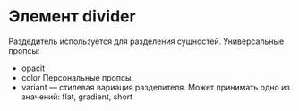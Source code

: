 # Элемент divider 
Раздедитель используется для разделения сущностей.
Универсальные пропсы:
- opacit
- color
Персональные пропсы:
- variant — стилевая вариация разделителя. Может принимать одно из значений: flat, gradient, short
